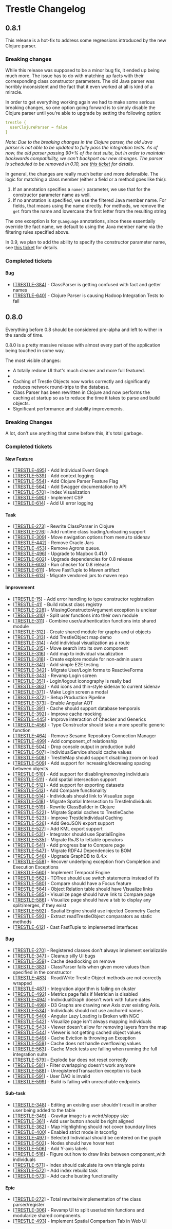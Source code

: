 # Trestle Changelog


## 0.8.1

This release is a hot-fix to address some regressions introduced by the new Clojure parser.

### Breaking changes

While this release was supposed to be a minor bug fix, it ended up being much more.
The issue has to do with matching up facts with their corresponding class constructor parameters.
The old Java parser was horribly inconsistent and the fact that it even worked at all is kind of a miracle.

In order to get everything working again we had to make some serious breaking changes, 
so one option going forward is to simply disable the Clojure parser until you're able to upgrade by setting the following option: 

```yaml
trestle {
  userClojureParser = false
}
```

_Note: Due to the breaking changes in the Clojure parser, 
the old Java parser is not able to be updated to fully pass the integration tests.
As of now, the old parser passing 90+% of the test suite, 
but in order to maintain backwards compatibility, we can't backport our new changes.
The parser is scheduled to be removed in 0.10, see [this ticket](https://development.nickrobison.com:2096/jira/browse/TRESTLE-653) for details._  

In general, the changes are really much better and more defensible. 
The logic for matching a class member (either a field or a method goes like this):

1. If an annotation specifies a `name()` parameter, we use that for the constructor parameter name as well.
2. If no annotation is specified, we use the filtered Java member name. 
For fields, that means using the name directly. For methods, we remove the `get` from the name and lowercase the first letter from the resulting string

The one exception is for `@Language` annotations, since these essentially override the fact name, 
we default to using the Java member name via the filtering rules specified above.

In 0.9, we plan to add the ability to specify the constructor parameter name, see [this ticket](https://development.nickrobison.com:2096/jira/browse/TRESTLE-654) for details.

### Completed tickets

<h4>        Bug
</h4>
<ul>
<li>[<a href='https://development.nickrobison.com:2096/jira/browse/TRESTLE-384'>TRESTLE-384</a>] -         ClassParser is getting confused with fact and getter names
</li>
<li>[<a href='https://development.nickrobison.com:2096/jira/browse/TRESTLE-640'>TRESTLE-640</a>] -         Clojure Parser is causing Hadoop Integration Tests to fail
</li>
</ul>
            

## 0.8.0

Everything before 0.8 should be considered pre-alpha and left to wither in the sands of time.

0.8.0 is a pretty massive release with almost every part of the application being touched in some way.

The most visible changes:

* A totally redone UI that's much cleaner and more full featured.
* 
* Caching of Trestle Objects now works correctly and significantly reduces network round-trips to the database.
* Class Parser has been rewritten in Clojure and now performs the caching at startup so as to reduce the time it takes to parse and build objects.
* Significant performance and stability improvements.

### Breaking Changes

A lot, don't use anything that came before this, it's total garbage. 

### Completed tickets
    
<h4>        New Feature
</h4>
<ul>
<li>[<a href='https://development.nickrobison.com:2096/jira/browse/TRESTLE-495'>TRESTLE-495</a>] -         Add Individual Event Graph
</li>
<li>[<a href='https://development.nickrobison.com:2096/jira/browse/TRESTLE-539'>TRESTLE-539</a>] -         Add context logging
</li>
<li>[<a href='https://development.nickrobison.com:2096/jira/browse/TRESTLE-554'>TRESTLE-554</a>] -         Add Clojure Parser Feature Flag
</li>
<li>[<a href='https://development.nickrobison.com:2096/jira/browse/TRESTLE-564'>TRESTLE-564</a>] -         Add Swagger documentation to API
</li>
<li>[<a href='https://development.nickrobison.com:2096/jira/browse/TRESTLE-570'>TRESTLE-570</a>] -         Index Visualization
</li>
<li>[<a href='https://development.nickrobison.com:2096/jira/browse/TRESTLE-590'>TRESTLE-590</a>] -         Implement CSP
</li>
<li>[<a href='https://development.nickrobison.com:2096/jira/browse/TRESTLE-614'>TRESTLE-614</a>] -         Add UI error logging
</li>
</ul>
    
<h4>        Task
</h4>
<ul>
<li>[<a href='https://development.nickrobison.com:2096/jira/browse/TRESTLE-273'>TRESTLE-273</a>] -         Rewrite ClassParser in Clojure
</li>
<li>[<a href='https://development.nickrobison.com:2096/jira/browse/TRESTLE-276'>TRESTLE-276</a>] -         Add runtime class loading/unloading support
</li>
<li>[<a href='https://development.nickrobison.com:2096/jira/browse/TRESTLE-309'>TRESTLE-309</a>] -         Move navigation options from menu to sidenav
</li>
<li>[<a href='https://development.nickrobison.com:2096/jira/browse/TRESTLE-442'>TRESTLE-442</a>] -         Remove Oracle Jars
</li>
<li>[<a href='https://development.nickrobison.com:2096/jira/browse/TRESTLE-453'>TRESTLE-453</a>] -         Remove Agrona queue.
</li>
<li>[<a href='https://development.nickrobison.com:2096/jira/browse/TRESTLE-496'>TRESTLE-496</a>] -         Upgrade to Mapbox 0.41.0
</li>
<li>[<a href='https://development.nickrobison.com:2096/jira/browse/TRESTLE-602'>TRESTLE-602</a>] -         Upgrade dependencies for 0.8 release
</li>
<li>[<a href='https://development.nickrobison.com:2096/jira/browse/TRESTLE-603'>TRESTLE-603</a>] -         Run checker for 0.8 release
</li>
<li>[<a href='https://development.nickrobison.com:2096/jira/browse/TRESTLE-611'>TRESTLE-611</a>] -         Move FastTuple to Maven artifact
</li>
<li>[<a href='https://development.nickrobison.com:2096/jira/browse/TRESTLE-613'>TRESTLE-613</a>] -         Migrate vendored jars to maven repo
</li>
</ul>
    
<h4>        Improvement
</h4>
<ul>
<li>[<a href='https://development.nickrobison.com:2096/jira/browse/TRESTLE-15'>TRESTLE-15</a>] -         Add error handling to type constructor registration
</li>
<li>[<a href='https://development.nickrobison.com:2096/jira/browse/TRESTLE-41'>TRESTLE-41</a>] -         Build robust class registry
</li>
<li>[<a href='https://development.nickrobison.com:2096/jira/browse/TRESTLE-228'>TRESTLE-228</a>] -         MissingConstructorArgument exception is unclear
</li>
<li>[<a href='https://development.nickrobison.com:2096/jira/browse/TRESTLE-310'>TRESTLE-310</a>] -         Split user functions into their own module
</li>
<li>[<a href='https://development.nickrobison.com:2096/jira/browse/TRESTLE-311'>TRESTLE-311</a>] -         Combine user/authentication functions into shared module
</li>
<li>[<a href='https://development.nickrobison.com:2096/jira/browse/TRESTLE-312'>TRESTLE-312</a>] -         Create shared module for graphs and ui objects
</li>
<li>[<a href='https://development.nickrobison.com:2096/jira/browse/TRESTLE-313'>TRESTLE-313</a>] -         Add TrestleObject map demo
</li>
<li>[<a href='https://development.nickrobison.com:2096/jira/browse/TRESTLE-314'>TRESTLE-314</a>] -         Add individual visualization as a route
</li>
<li>[<a href='https://development.nickrobison.com:2096/jira/browse/TRESTLE-315'>TRESTLE-315</a>] -         Move search into its own component
</li>
<li>[<a href='https://development.nickrobison.com:2096/jira/browse/TRESTLE-316'>TRESTLE-316</a>] -         Add map to individual visualization
</li>
<li>[<a href='https://development.nickrobison.com:2096/jira/browse/TRESTLE-318'>TRESTLE-318</a>] -         Create explore module for non-admin users
</li>
<li>[<a href='https://development.nickrobison.com:2096/jira/browse/TRESTLE-341'>TRESTLE-341</a>] -         Add simple E2E testing
</li>
<li>[<a href='https://development.nickrobison.com:2096/jira/browse/TRESTLE-342'>TRESTLE-342</a>] -         Migrate User/Login forms to ReactiveForms
</li>
<li>[<a href='https://development.nickrobison.com:2096/jira/browse/TRESTLE-343'>TRESTLE-343</a>] -         Revamp Login screen
</li>
<li>[<a href='https://development.nickrobison.com:2096/jira/browse/TRESTLE-351'>TRESTLE-351</a>] -         Login/logout iconography is really bad
</li>
<li>[<a href='https://development.nickrobison.com:2096/jira/browse/TRESTLE-363'>TRESTLE-363</a>] -         Add icons and thin-style sidenav to current sidenav
</li>
<li>[<a href='https://development.nickrobison.com:2096/jira/browse/TRESTLE-371'>TRESTLE-371</a>] -         Make Login screen a modal
</li>
<li>[<a href='https://development.nickrobison.com:2096/jira/browse/TRESTLE-372'>TRESTLE-372</a>] -         Setup Production Pipeline
</li>
<li>[<a href='https://development.nickrobison.com:2096/jira/browse/TRESTLE-373'>TRESTLE-373</a>] -         Enable Angular AOT
</li>
<li>[<a href='https://development.nickrobison.com:2096/jira/browse/TRESTLE-391'>TRESTLE-391</a>] -         Cache should support database temporals
</li>
<li>[<a href='https://development.nickrobison.com:2096/jira/browse/TRESTLE-392'>TRESTLE-392</a>] -         Improve cache mocking
</li>
<li>[<a href='https://development.nickrobison.com:2096/jira/browse/TRESTLE-445'>TRESTLE-445</a>] -         Improve interaction of Checker and Generics
</li>
<li>[<a href='https://development.nickrobison.com:2096/jira/browse/TRESTLE-456'>TRESTLE-456</a>] -         Type Constructor should take a more specific generic function
</li>
<li>[<a href='https://development.nickrobison.com:2096/jira/browse/TRESTLE-464'>TRESTLE-464</a>] -         Remove Sesame Repository Connection Manager
</li>
<li>[<a href='https://development.nickrobison.com:2096/jira/browse/TRESTLE-499'>TRESTLE-499</a>] -         Add component_of relationship
</li>
<li>[<a href='https://development.nickrobison.com:2096/jira/browse/TRESTLE-504'>TRESTLE-504</a>] -         Drop console output in production build
</li>
<li>[<a href='https://development.nickrobison.com:2096/jira/browse/TRESTLE-507'>TRESTLE-507</a>] -         IndividualService should cache values
</li>
<li>[<a href='https://development.nickrobison.com:2096/jira/browse/TRESTLE-508'>TRESTLE-508</a>] -         TrestleMap should support disabling zoom on load
</li>
<li>[<a href='https://development.nickrobison.com:2096/jira/browse/TRESTLE-509'>TRESTLE-509</a>] -         Add support for increasing/decreasing spacing between objects
</li>
<li>[<a href='https://development.nickrobison.com:2096/jira/browse/TRESTLE-510'>TRESTLE-510</a>] -         Add support for disabling/removing individuals
</li>
<li>[<a href='https://development.nickrobison.com:2096/jira/browse/TRESTLE-511'>TRESTLE-511</a>] -         Add spatial intersection support
</li>
<li>[<a href='https://development.nickrobison.com:2096/jira/browse/TRESTLE-512'>TRESTLE-512</a>] -         Add support for exporting datasets
</li>
<li>[<a href='https://development.nickrobison.com:2096/jira/browse/TRESTLE-513'>TRESTLE-513</a>] -         Add Compare functionality
</li>
<li>[<a href='https://development.nickrobison.com:2096/jira/browse/TRESTLE-514'>TRESTLE-514</a>] -         Individuals should link to Visualize page
</li>
<li>[<a href='https://development.nickrobison.com:2096/jira/browse/TRESTLE-518'>TRESTLE-518</a>] -         Migrate Spatial Intersection to TrestleIndividuals
</li>
<li>[<a href='https://development.nickrobison.com:2096/jira/browse/TRESTLE-519'>TRESTLE-519</a>] -         Rewrite ClassBuilder in Clojure
</li>
<li>[<a href='https://development.nickrobison.com:2096/jira/browse/TRESTLE-522'>TRESTLE-522</a>] -         Migrate Spatial caches to TrestleCache
</li>
<li>[<a href='https://development.nickrobison.com:2096/jira/browse/TRESTLE-523'>TRESTLE-523</a>] -         Improve TrestleIndividual Caching
</li>
<li>[<a href='https://development.nickrobison.com:2096/jira/browse/TRESTLE-526'>TRESTLE-526</a>] -         Add GeoJSON export support
</li>
<li>[<a href='https://development.nickrobison.com:2096/jira/browse/TRESTLE-527'>TRESTLE-527</a>] -         Add KML export support
</li>
<li>[<a href='https://development.nickrobison.com:2096/jira/browse/TRESTLE-531'>TRESTLE-531</a>] -         Integrator should use SpatialEngine
</li>
<li>[<a href='https://development.nickrobison.com:2096/jira/browse/TRESTLE-535'>TRESTLE-535</a>] -         Migrate RxJS to lettable operators
</li>
<li>[<a href='https://development.nickrobison.com:2096/jira/browse/TRESTLE-541'>TRESTLE-541</a>] -         Add progress bar to Compare page
</li>
<li>[<a href='https://development.nickrobison.com:2096/jira/browse/TRESTLE-547'>TRESTLE-547</a>] -         Migrate RDF4J Dependencies to BOM
</li>
<li>[<a href='https://development.nickrobison.com:2096/jira/browse/TRESTLE-548'>TRESTLE-548</a>] -         Upgrade GraphDB to 8.4.x
</li>
<li>[<a href='https://development.nickrobison.com:2096/jira/browse/TRESTLE-558'>TRESTLE-558</a>] -         Recover underlying exception from Completion and Execution Exceptions
</li>
<li>[<a href='https://development.nickrobison.com:2096/jira/browse/TRESTLE-560'>TRESTLE-560</a>] -         Implement Temporal Engine
</li>
<li>[<a href='https://development.nickrobison.com:2096/jira/browse/TRESTLE-562'>TRESTLE-562</a>] -         TDTree should use switch statements instead of ifs
</li>
<li>[<a href='https://development.nickrobison.com:2096/jira/browse/TRESTLE-580'>TRESTLE-580</a>] -         Compare should have a Focus feature
</li>
<li>[<a href='https://development.nickrobison.com:2096/jira/browse/TRESTLE-584'>TRESTLE-584</a>] -         Object Relation table should have Visualize links
</li>
<li>[<a href='https://development.nickrobison.com:2096/jira/browse/TRESTLE-585'>TRESTLE-585</a>] -         Visualize page should have link to Compare page
</li>
<li>[<a href='https://development.nickrobison.com:2096/jira/browse/TRESTLE-586'>TRESTLE-586</a>] -         Visualize page should have a tab to display any split/merges, if they exist
</li>
<li>[<a href='https://development.nickrobison.com:2096/jira/browse/TRESTLE-592'>TRESTLE-592</a>] -         Spatial Engine should use injected Geometry Cache
</li>
<li>[<a href='https://development.nickrobison.com:2096/jira/browse/TRESTLE-593'>TRESTLE-593</a>] -         Extract readTrestleObject comparators as static methods 
</li>
<li>[<a href='https://development.nickrobison.com:2096/jira/browse/TRESTLE-612'>TRESTLE-612</a>] -         Cast FastTuple to implemented interfaces
</li>
</ul>
    
<h4>        Bug
</h4>
<ul>
<li>[<a href='https://development.nickrobison.com:2096/jira/browse/TRESTLE-270'>TRESTLE-270</a>] -         Registered classes don&#39;t always implement serializable
</li>
<li>[<a href='https://development.nickrobison.com:2096/jira/browse/TRESTLE-347'>TRESTLE-347</a>] -         Cleanup silly UI bugs
</li>
<li>[<a href='https://development.nickrobison.com:2096/jira/browse/TRESTLE-359'>TRESTLE-359</a>] -         Cache deadlocking on remove
</li>
<li>[<a href='https://development.nickrobison.com:2096/jira/browse/TRESTLE-383'>TRESTLE-383</a>] -         ClassParser fails when given more values than specified in the constructor
</li>
<li>[<a href='https://development.nickrobison.com:2096/jira/browse/TRESTLE-483'>TRESTLE-483</a>] -         Read/Write Trestle Object methods are not correctly wrapped
</li>
<li>[<a href='https://development.nickrobison.com:2096/jira/browse/TRESTLE-487'>TRESTLE-487</a>] -         Integration algorithm is failing on cluster
</li>
<li>[<a href='https://development.nickrobison.com:2096/jira/browse/TRESTLE-492'>TRESTLE-492</a>] -         Metrics page fails if Metrician is disabled
</li>
<li>[<a href='https://development.nickrobison.com:2096/jira/browse/TRESTLE-494'>TRESTLE-494</a>] -         IndividualGraph doesn&#39;t work with future dates
</li>
<li>[<a href='https://development.nickrobison.com:2096/jira/browse/TRESTLE-498'>TRESTLE-498</a>] -         D3 Graphs are drawing new Axis over existing Axis.
</li>
<li>[<a href='https://development.nickrobison.com:2096/jira/browse/TRESTLE-534'>TRESTLE-534</a>] -         Individuals should not use anchored names
</li>
<li>[<a href='https://development.nickrobison.com:2096/jira/browse/TRESTLE-540'>TRESTLE-540</a>] -         Angular Lazy Loading is Broken with NGC
</li>
<li>[<a href='https://development.nickrobison.com:2096/jira/browse/TRESTLE-542'>TRESTLE-542</a>] -         Visualize page isn&#39;t always mapping individuals
</li>
<li>[<a href='https://development.nickrobison.com:2096/jira/browse/TRESTLE-543'>TRESTLE-543</a>] -         Viewer doesn&#39;t allow for removing layers from the map
</li>
<li>[<a href='https://development.nickrobison.com:2096/jira/browse/TRESTLE-544'>TRESTLE-544</a>] -         Viewer is not getting cached object values
</li>
<li>[<a href='https://development.nickrobison.com:2096/jira/browse/TRESTLE-549'>TRESTLE-549</a>] -         Cache Eviction is throwing an Exception
</li>
<li>[<a href='https://development.nickrobison.com:2096/jira/browse/TRESTLE-559'>TRESTLE-559</a>] -         Cache does not handle overflowing values
</li>
<li>[<a href='https://development.nickrobison.com:2096/jira/browse/TRESTLE-563'>TRESTLE-563</a>] -         Cache Mock tests are failing when running the full integration suite
</li>
<li>[<a href='https://development.nickrobison.com:2096/jira/browse/TRESTLE-579'>TRESTLE-579</a>] -         Explode bar does not reset correctly
</li>
<li>[<a href='https://development.nickrobison.com:2096/jira/browse/TRESTLE-581'>TRESTLE-581</a>] -         Filter overlapping doesn&#39;t work anymore
</li>
<li>[<a href='https://development.nickrobison.com:2096/jira/browse/TRESTLE-588'>TRESTLE-588</a>] -         UnregisteredTransaction exception is back
</li>
<li>[<a href='https://development.nickrobison.com:2096/jira/browse/TRESTLE-591'>TRESTLE-591</a>] -         User DAO is invalid
</li>
<li>[<a href='https://development.nickrobison.com:2096/jira/browse/TRESTLE-599'>TRESTLE-599</a>] -         Build is failing with unreachable endpoints
</li>
</ul>
    
<h4>        Sub-task
</h4>
<ul>
<li>[<a href='https://development.nickrobison.com:2096/jira/browse/TRESTLE-348'>TRESTLE-348</a>] -         Editing an existing user shouldn&#39;t result in another user being added to the table
</li>
<li>[<a href='https://development.nickrobison.com:2096/jira/browse/TRESTLE-349'>TRESTLE-349</a>] -         Gravitar image is a weird/sloppy size
</li>
<li>[<a href='https://development.nickrobison.com:2096/jira/browse/TRESTLE-361'>TRESTLE-361</a>] -         Add user button should be right aligned
</li>
<li>[<a href='https://development.nickrobison.com:2096/jira/browse/TRESTLE-362'>TRESTLE-362</a>] -         Map Highlighting should not cover boundary lines
</li>
<li>[<a href='https://development.nickrobison.com:2096/jira/browse/TRESTLE-400'>TRESTLE-400</a>] -         Enabled strict mode in tsconfig
</li>
<li>[<a href='https://development.nickrobison.com:2096/jira/browse/TRESTLE-497'>TRESTLE-497</a>] -         Selected Individual should be centered on the graph
</li>
<li>[<a href='https://development.nickrobison.com:2096/jira/browse/TRESTLE-502'>TRESTLE-502</a>] -         Nodes should have hover text
</li>
<li>[<a href='https://development.nickrobison.com:2096/jira/browse/TRESTLE-506'>TRESTLE-506</a>] -         Add Y-axis labels
</li>
<li>[<a href='https://development.nickrobison.com:2096/jira/browse/TRESTLE-516'>TRESTLE-516</a>] -         Figure out how to draw links between component_with individuals
</li>
<li>[<a href='https://development.nickrobison.com:2096/jira/browse/TRESTLE-571'>TRESTLE-571</a>] -         Index should calculate its own triangle points
</li>
<li>[<a href='https://development.nickrobison.com:2096/jira/browse/TRESTLE-572'>TRESTLE-572</a>] -         Add index rebuild task
</li>
<li>[<a href='https://development.nickrobison.com:2096/jira/browse/TRESTLE-573'>TRESTLE-573</a>] -         Add cache busting functionality
</li>
</ul>
        
<h4>        Epic
</h4>
<ul>
<li>[<a href='https://development.nickrobison.com:2096/jira/browse/TRESTLE-272'>TRESTLE-272</a>] -         Total rewrite/reimplementation of the class parser/register
</li>
<li>[<a href='https://development.nickrobison.com:2096/jira/browse/TRESTLE-306'>TRESTLE-306</a>] -         Revamp UI to split user/admin functions and modularize shared components.
</li>
<li>[<a href='https://development.nickrobison.com:2096/jira/browse/TRESTLE-493'>TRESTLE-493</a>] -         Implement Spatial Comparison Tab in Web UI
</li>
</ul>
